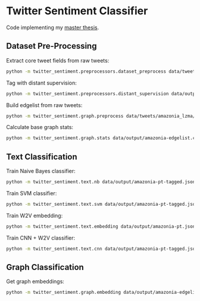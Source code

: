 # Twitter Sentiment Classifier

Code implementing my [master thesis](https://github.com/brenoarosa/thesis).

## Dataset Pre-Processing
Extract core tweet fields from raw tweets:
```sh
python -m twitter_sentiment.preprocessors.dataset_preprocess data/tweets/amazonia_lzma/*.jsonlines.lzma -o data/output/amazonia-pt.jsonline.xz -l pt
```

Tag with distant supervision:
```sh
python -m twitter_sentiment.preprocessors.distant_supervision data/output/amazonia-pt.jsonline.xz -o data/output/amazonia-pt-tagged.jsonline.xz -l pt
```

Build edgelist from raw tweets:
```sh
python -m twitter_sentiment.graph.preprocess data/tweets/amazonia_lzma/*.jsonlines.lzma -o data/output/amazonia-edgelist.csv
```

Calculate base graph stats:
```sh
python -m twitter_sentiment.graph.stats data/output/amazonia-edgelist.csv -o data/output/amazonia-graph-stats.json
```

## Text Classification
Train Naive Bayes classifier:
```sh
python -m twitter_sentiment.text.nb data/output/amazonia-pt-tagged.jsonline.xz -mo models/amazonia-pt-nb.pickle -vo models/amazonia-pt-nb-vectorizer.pickle
```

Train SVM classifier:
```sh
python -m twitter_sentiment.text.svm data/output/amazonia-pt-tagged.jsonline.xz -mo models/amazonia-pt-svm.pickle -vo models/amazonia-pt-svm-vectorizer.pickle
```

Train W2V embedding:
```sh
python -m twitter_sentiment.text.embedding data/output/amazonia-pt.jsonline.xz -o models/amazonia-pt-w2v.emb
```

Train CNN + W2V classifier:
```sh
python -m twitter_sentiment.text.cnn data/output/amazonia-pt-tagged.jsonline.xz -e models/amazonia-pt-w2v.emb -mo models/amazonia-pt-cnn.h5
```

## Graph Classification
Get graph embeddings:
```sh
python -m twitter_sentiment.graph.embedding data/output/amazonia-edgelist.csv -o models/amazonia-graph-embedding.emb
```
